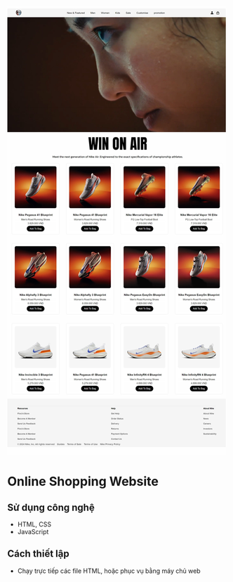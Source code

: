 ![Ảnh 1](/images/Screenshot_21-11-2024.jpeg)
# Online Shopping Website

## Sử dụng công nghệ
- HTML, CSS
- JavaScript

## Cách thiết lập
- Chạy trực tiếp các file HTML, hoặc phục vụ bằng máy chủ web